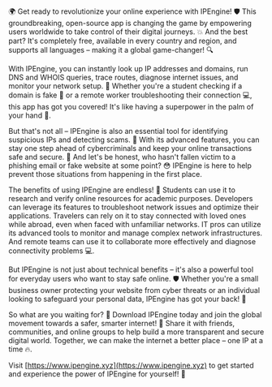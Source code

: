 🌍 Get ready to revolutionize your online experience with IPEngine! 🛡️ This groundbreaking, open-source app is changing the game by empowering users worldwide to take control of their digital journeys. 💥 And the best part? It's completely free, available in every country and region, and supports all languages – making it a global game-changer! 🔍

With IPEngine, you can instantly look up IP addresses and domains, run DNS and WHOIS queries, trace routes, diagnose internet issues, and monitor your network setup. 📡 Whether you're a student checking if a domain is fake 👀 or a remote worker troubleshooting their connection 💻, this app has got you covered! It's like having a superpower in the palm of your hand 🔮.

But that's not all – IPEngine is also an essential tool for identifying suspicious IPs and detecting scams. 🚨 With its advanced features, you can stay one step ahead of cybercriminals and keep your online transactions safe and secure. 💯 And let's be honest, who hasn't fallen victim to a phishing email or fake website at some point? 😳 IPEngine is here to help prevent those situations from happening in the first place.

The benefits of using IPEngine are endless! 🤩 Students can use it to research and verify online resources for academic purposes. Developers can leverage its features to troubleshoot network issues and optimize their applications. Travelers can rely on it to stay connected with loved ones while abroad, even when faced with unfamiliar networks. IT pros can utilize its advanced tools to monitor and manage complex network infrastructures. And remote teams can use it to collaborate more effectively and diagnose connectivity problems 💻.

But IPEngine is not just about technical benefits – it's also a powerful tool for everyday users who want to stay safe online. 🛡️ Whether you're a small business owner protecting your website from cyber threats or an individual looking to safeguard your personal data, IPEngine has got your back! 💪

So what are you waiting for? 🤔 Download IPEngine today and join the global movement towards a safer, smarter internet! 🚀 Share it with friends, communities, and online groups to help build a more transparent and secure digital world. Together, we can make the internet a better place – one IP at a time 🔥.

Visit [https://www.ipengine.xyz](https://www.ipengine.xyz) to get started and experience the power of IPEngine for yourself! 🚀